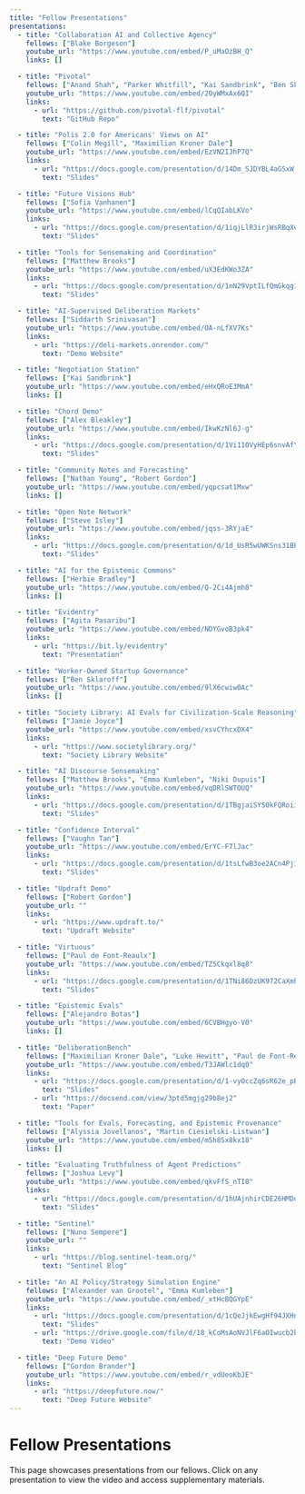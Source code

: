 ```yaml
---
title: "Fellow Presentations"
presentations:
  - title: "Collaboration AI and Collective Agency"
    fellows: ["Blake Borgeson"]
    youtube_url: "https://www.youtube.com/embed/P_uMaOzBH_Q"
    links: []

  - title: "Pivotal"
    fellows: ["Anand Shah", "Parker Whitfill", "Kai Sandbrink", "Ben Sklaroff"]
    youtube_url: "https://www.youtube.com/embed/20yWMxAx6QI"
    links:
      - url: "https://github.com/pivotal-flf/pivotal"
        text: "GitHub Repo"

  - title: "Polis 2.0 for Americans' Views on AI"
    fellows: ["Colin Megill", "Maximilian Kroner Dale"]
    youtube_url: "https://www.youtube.com/embed/EzVN2IJhP7Q"
    links:
      - url: "https://docs.google.com/presentation/d/14Dm_SJDYBL4aGSxW_cCVldw3zv4SqfMFgCKqPryB420/edit"
        text: "Slides"

  - title: "Future Visions Hub"
    fellows: ["Sofia Vanhanen"]
    youtube_url: "https://www.youtube.com/embed/lCqQIabLKVo"
    links:
      - url: "https://docs.google.com/presentation/d/1iqjLlR3irjWsRBqXuZ0wg7IQWEZv_h2KNSbEwvOkzXc/"
        text: "Slides"

  - title: "Tools for Sensemaking and Coordination"
    fellows: ["Matthew Brooks"]
    youtube_url: "https://www.youtube.com/embed/uX3EdKWo3ZA"
    links:
      - url: "https://docs.google.com/presentation/d/1nN29VptILfQmGkqg1F-H308RjgwIp-idsXtQKakfR4s/edit?usp=sharing"
        text: "Slides"

  - title: "AI-Supervised Deliberation Markets"
    fellows: ["Siddarth Srinivasan"]
    youtube_url: "https://www.youtube.com/embed/OA-nLfXV7Ks"
    links:
      - url: "https://deli-markets.onrender.com/"
        text: "Demo Website"

  - title: "Negotiation Station"
    fellows: ["Kai Sandbrink"]
    youtube_url: "https://www.youtube.com/embed/eHxQRoE3MmA"
    links: []

  - title: "Chord Demo"
    fellows: ["Alex Bleakley"]
    youtube_url: "https://www.youtube.com/embed/IkwKzNl6J-g"
    links:
      - url: "https://docs.google.com/presentation/d/1Vi110VyHEp6snvAfYYVoNARjtqfQuJvZ0-Nyl_qG9oI"
        text: "Slides"

  - title: "Community Notes and Forecasting"
    fellows: ["Nathan Young", "Robert Gordon"]
    youtube_url: "https://www.youtube.com/embed/yqpcsat1Mxw"
    links: []

  - title: "Open Note Network"
    fellows: ["Steve Isley"]
    youtube_url: "https://www.youtube.com/embed/jqss-3RYjaE"
    links:
      - url: "https://docs.google.com/presentation/d/1d_UsR5wUWKSns31BPBSXCA45DyQQMKyK__TTdoeM4lM/edit?usp=sharing"
        text: "Slides"

  - title: "AI for the Epistemic Commons"
    fellows: ["Herbie Bradley"]
    youtube_url: "https://www.youtube.com/embed/Q-2Ci4Ajmh8"
    links: []

  - title: "Evidentry"
    fellows: ["Agita Pasaribu"]
    youtube_url: "https://www.youtube.com/embed/NOYGvoB3pk4"
    links:
      - url: "https://bit.ly/evidentry"
        text: "Presentation"

  - title: "Worker-Owned Startup Governance"
    fellows: ["Ben Sklaroff"]
    youtube_url: "https://www.youtube.com/embed/9lX6cwiw0Ac"
    links: []

  - title: "Society Library: AI Evals for Civilization-Scale Reasoning"
    fellows: ["Jamie Joyce"]
    youtube_url: "https://www.youtube.com/embed/xsvCYhcxDX4"
    links:
      - url: "https://www.societylibrary.org/"
        text: "Society Library Website"

  - title: "AI Discourse Sensemaking"
    fellows: ["Matthew Brooks", "Emma Kumleben", "Niki Dupuis"]
    youtube_url: "https://www.youtube.com/embed/vqDRlSWTOUQ"
    links:
      - url: "https://docs.google.com/presentation/d/1TBgjaiSYS0kFQRoiipo1byyVPBHaxa9HeZkUZ_Lhhkc/edit?usp=sharing"
        text: "Slides"

  - title: "Confidence Interval"
    fellows: ["Vaughn Tan"]
    youtube_url: "https://www.youtube.com/embed/ErYC-F7lJac"
    links:
      - url: "https://docs.google.com/presentation/d/1tsLfwB3oe2ACn4Pj1TnNqjqlBWN4ik3YJD_RJoAVZG8/edit?usp=sharing"
        text: "Slides"

  - title: "Updraft Demo"
    fellows: ["Robert Gordon"]
    youtube_url: ""
    links:
      - url: "https://www.updraft.to/"
        text: "Updraft Website"

  - title: "Virtuous"
    fellows: ["Paul de Font-Reaulx"]
    youtube_url: "https://www.youtube.com/embed/TZSCkqxl8q8"
    links:
      - url: "https://docs.google.com/presentation/d/1TNi86DzUK972CaXmhT2Yq5eT43Rlg7-DmTpJ3UfOL_w/edit?usp=sharing"
        text: "Slides"

  - title: "Epistemic Evals"
    fellows: ["Alejandro Botas"]
    youtube_url: "https://www.youtube.com/embed/6CVBHgyo-V0"
    links: []

  - title: "DeliberationBench"
    fellows: ["Maximilian Kroner Dale", "Luke Hewitt", "Paul de Font-Reaulx"]
    youtube_url: "https://www.youtube.com/embed/T3JAWlc1dq0"
    links:
      - url: "https://docs.google.com/presentation/d/1-vyOccZq6sR62e_pBHY38YLPMdRgVgOvjLrvDfHhCuY/edit?slide=id.g39496ed0a10_0_426#slide=id.g39496ed0a10_0_426"
        text: "Slides"
      - url: "https://docsend.com/view/3ptd5mgjg29b8ej2"
        text: "Paper"

  - title: "Tools for Evals, Forecasting, and Epistemic Provenance"
    fellows: ["Alyssia Jovellanos", "Martin Ciesielski-Listwan"]
    youtube_url: "https://www.youtube.com/embed/m5h8Sx8kx18"
    links: []

  - title: "Evaluating Truthfulness of Agent Predictions"
    fellows: ["Joshua Levy"]
    youtube_url: "https://www.youtube.com/embed/qkvFfS_nTI8"
    links:
      - url: "https://docs.google.com/presentation/d/1hUAjnhirCDE26HMDosLAP9Ffd8DHkmFK_w-1yeGt4jE/edit?usp=sharing"
        text: "Slides"

  - title: "Sentinel"
    fellows: ["Nuno Sempere"]
    youtube_url: ""
    links:
      - url: "https://blog.sentinel-team.org/"
        text: "Sentinel Blog"

  - title: "An AI Policy/Strategy Simulation Engine"
    fellows: ["Alexander van Grootel", "Emma Kumleben"]
    youtube_url: "https://www.youtube.com/embed/_xtHcBQGYpE"
    links:
      - url: "https://docs.google.com/presentation/d/1cQeJjkEwgHf94JXHnLYtPzFTtH5q1CVB6BCbd_YrFKE/edit?usp=drive_link"
        text: "Slides"
      - url: "https://drive.google.com/file/d/18_kCoMsAoNVJlF6aOIwucb2hcAc1o9jh/view?usp=drive_link"
        text: "Demo Video"

  - title: "Deep Future Demo"
    fellows: ["Gordon Brander"]
    youtube_url: "https://www.youtube.com/embed/r_vdUeoKbJE"
    links:
      - url: "https://deepfuture.now/"
        text: "Deep Future Website"
---
```


# Fellow Presentations

This page showcases presentations from our fellows. Click on any presentation to view the video and access supplementary materials.
